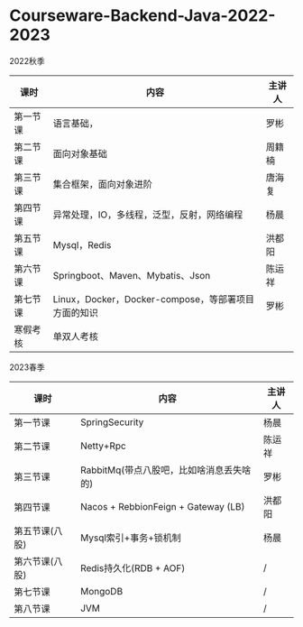 # Courseware-Backend-Java-2022-2023

2022秋季

| 课时     | 内容                                                | 主讲人 |
| -------- | --------------------------------------------------- | ------ |
| 第一节课 | 语言基础，                                          | 罗彬   |
| 第二节课 | 面向对象基础                                        | 周籍楠 |
| 第三节课 | 集合框架，面向对象进阶                              | 唐海复 |
| 第四节课 | 异常处理，IO，多线程，泛型，反射，网络编程          | 杨晨   |
| 第五节课 | Mysql，Redis                                        | 洪都阳 |
| 第六节课 | Springboot、Maven、Mybatis、Json                    | 陈运祥 |
| 第七节课 | Linux，Docker，Docker-compose，等部署项目方面的知识 | 罗彬   |
| 寒假考核 | 单双人考核                                          |        |

2023春季

| 课时           | 内容                                     | 主讲人 |
| -------------- | ---------------------------------------- | ------ |
| 第一节课       | SpringSecurity                           | 杨晨   |
| 第二节课       | Netty+Rpc                                | 陈运祥 |
| 第三节课       | RabbitMq(带点八股吧，比如啥消息丢失啥的) | 罗彬   |
| 第四节课       | Nacos + RebbionFeign + Gateway (LB)      | 洪都阳 |
| 第五节课(八股) | Mysql索引+事务+锁机制                    | 杨晨   |
| 第六节课(八股) | Redis持久化(RDB + AOF)                   | /      |
| 第七节课       | MongoDB                                  | /      |
| 第八节课       | JVM                                      | /      |
